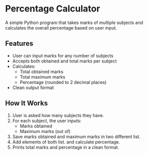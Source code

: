 # Percentage Calculator

A simple Python program that takes marks of multiple subjects and calculates the overall percentage based on user input.

## Features

- User can input marks for any number of subjects
- Accepts both obtained and total marks per subject
- Calculates:
  - Total obtained marks
  - Total maximum marks
  - Percentage (rounded to 2 decimal places)
- Clean output format

## How It Works

1. User is asked how many subjects they have.
2. For each subject, the user inputs:
   - Marks obtained
   - Maximum marks (out of)
3. Save marks obtained and maximum marks in two different list.
4. Add elements of both list. and calculate percentage.
5. Prints total marks and percentage in a clean format.


